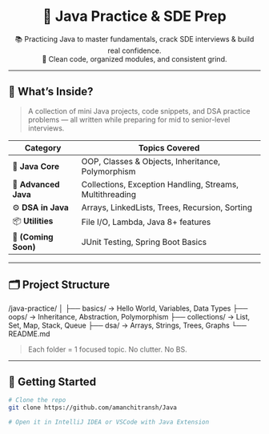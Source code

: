 <h1 align="center">🚀 Java Practice & SDE Prep</h1>

<p align="center">
  📚 Practicing Java to master fundamentals, crack SDE interviews & build real confidence. <br>
  🧠 Clean code, organized modules, and consistent grind.
</p>

---

## 🧩 What’s Inside?

> A collection of mini Java projects, code snippets, and DSA practice problems — all written while preparing for mid to senior-level interviews.

| Category            | Topics Covered |
|---------------------|----------------|
| 🔹 **Java Core**     | OOP, Classes & Objects, Inheritance, Polymorphism |
| 🔸 **Advanced Java** | Collections, Exception Handling, Streams, Multithreading |
| ⚙️ **DSA in Java**    | Arrays, LinkedLists, Trees, Recursion, Sorting |
| 📦 **Utilities**     | File I/O, Lambda, Java 8+ features |
| 🧪 **(Coming Soon)** | JUnit Testing, Spring Boot Basics |

---

## 🗂️ Project Structure

/java-practice/
│
├── basics/ → Hello World, Variables, Data Types
├── oops/ → Inheritance, Abstraction, Polymorphism
├── collections/ → List, Set, Map, Stack, Queue
├── dsa/ → Arrays, Strings, Trees, Graphs
└── README.md


> Each folder = 1 focused topic. No clutter. No BS.

---

## 🚀 Getting Started

```bash
# Clone the repo
git clone https://github.com/amanchitransh/Java

# Open it in IntelliJ IDEA or VSCode with Java Extension
